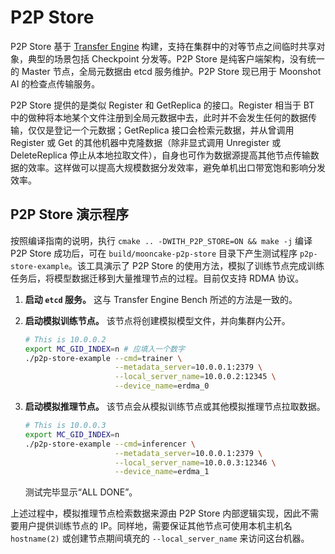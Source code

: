# P2P Store

P2P Store 基于 [Transfer Engine](transfer-engine.md) 构建，支持在集群中的对等节点之间临时共享对象，典型的场景包括 Checkpoint 分发等。P2P Store 是纯客户端架构，没有统一的 Master 节点，全局元数据由 etcd 服务维护。P2P Store 现已用于 Moonshot AI 的检查点传输服务。

P2P Store 提供的是类似 Register 和 GetReplica 的接口。Register 相当于 BT 中的做种将本地某个文件注册到全局元数据中去，此时并不会发生任何的数据传输，仅仅是登记一个元数据；GetReplica 接口会检索元数据，并从曾调用 Register 或 Get 的其他机器中克隆数据（除非显式调用 Unregister 或 DeleteReplica 停止从本地拉取文件），自身也可作为数据源提高其他节点传输数据的效率。这样做可以提高大规模数据分发效率，避免单机出口带宽饱和影响分发效率。

## P2P Store 演示程序
按照编译指南的说明，执行 `cmake .. -DWITH_P2P_STORE=ON && make -j` 编译 P2P Store 成功后，可在 `build/mooncake-p2p-store` 目录下产生测试程序 `p2p-store-example`。该工具演示了 P2P Store 的使用方法，模拟了训练节点完成训练任务后，将模型数据迁移到大量推理节点的过程。目前仅支持 RDMA 协议。

1. **启动 `etcd` 服务。** 这与 Transfer Engine Bench 所述的方法是一致的。
   
2. **启动模拟训练节点。** 该节点将创建模拟模型文件，并向集群内公开。
   ```bash
   # This is 10.0.0.2
   export MC_GID_INDEX=n # 应填入一个数字
   ./p2p-store-example --cmd=trainer \
                       --metadata_server=10.0.0.1:2379 \
                       --local_server_name=10.0.0.2:12345 \
                       --device_name=erdma_0
   ```

3. **启动模拟推理节点。** 该节点会从模拟训练节点或其他模拟推理节点拉取数据。
   ```bash
   # This is 10.0.0.3
   export MC_GID_INDEX=n
   ./p2p-store-example --cmd=inferencer \
                       --metadata_server=10.0.0.1:2379 \
                       --local_server_name=10.0.0.3:12346 \
                       --device_name=erdma_1
   ```
   测试完毕显示“ALL DONE”。

上述过程中，模拟推理节点检索数据来源由 P2P Store 内部逻辑实现，因此不需要用户提供训练节点的 IP。同样地，需要保证其他节点可使用本机主机名 `hostname(2)` 或创建节点期间填充的 `--local_server_name` 来访问这台机器。
